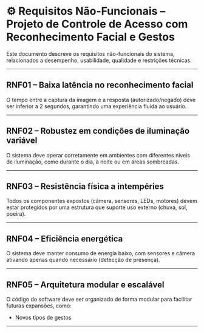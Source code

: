 # ⚙️ Requisitos Não-Funcionais – Projeto de Controle de Acesso com Reconhecimento Facial e Gestos

Este documento descreve os requisitos não-funcionais do sistema, relacionados a desempenho, usabilidade, qualidade e restrições técnicas.

---

## RNF01 – Baixa latência no reconhecimento facial
O tempo entre a captura da imagem e a resposta (autorizado/negado) deve ser inferior a 2 segundos, garantindo uma experiência fluida ao usuário.

---

## RNF02 – Robustez em condições de iluminação variável
O sistema deve operar corretamente em ambientes com diferentes níveis de iluminação, como durante o dia, à noite ou em áreas sombreadas.

---

## RNF03 – Resistência física a intempéries
Todos os componentes expostos (câmera, sensores, LEDs, motores) devem estar protegidos por uma estrutura que suporte uso externo (chuva, sol, poeira).

---

## RNF04 – Eficiência energética
O sistema deve manter consumo de energia baixo, com sensores e câmera ativando apenas quando necessário (detecção de presença).

---

## RNF05 – Arquitetura modular e escalável
O código do software deve ser organizado de forma modular para facilitar futuras expansões, como:
- Novos tipos de gestos

---

